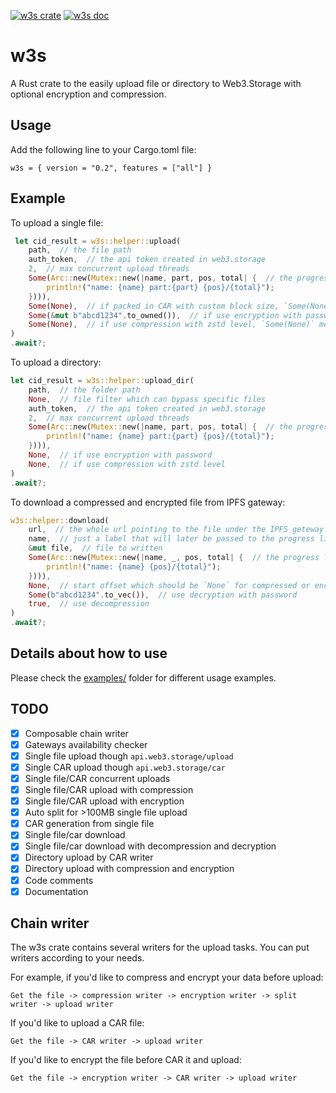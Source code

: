 [![w3s crate](https://img.shields.io/crates/v/w3s?style=flat-square)](https://crates.io/crates/w3s)
[![w3s doc](https://img.shields.io/docsrs/w3s?style=flat-square)](https://docs.rs/w3s/latest/w3s/)

# w3s
A Rust crate to the easily upload file or directory to Web3.Storage with optional encryption and compression.

## Usage
Add the following line to your Cargo.toml file:
```
w3s = { version = "0.2", features = ["all"] }
```

## Example

 To upload a single file:
 ```rust
  let cid_result = w3s::helper::upload(
     path,  // the file path 
     auth_token,  // the api token created in web3.storage
     2,  // max concurrent upload threads
     Some(Arc::new(Mutex::new(|name, part, pos, total| {  // the progress listener
         println!("name: {name} part:{part} {pos}/{total}");
     }))),
     Some(None),  // if packed in CAR with custom block size, `Some(None)` means packed in CAR with default 256K block size
     Some(&mut b"abcd1234".to_owned()),  // if use encryption with password
     Some(None),  // if use compression with zstd level, `Some(None)` means uses compression with zstd level at 10
 )
 .await?;
 ```
 
 To upload a directory:
 ```rust
 let cid_result = w3s::helper::upload_dir(
     path,  // the folder path
     None,  // file filter which can bypass specific files
     auth_token,  // the api token created in web3.storage
     2,  // max concurrent upload threads
     Some(Arc::new(Mutex::new(|name, part, pos, total| {  // the progress listener
         println!("name: {name} part:{part} {pos}/{total}");
     }))),
     None,  // if use encryption with password
     None,  // if use compression with zstd level
 )
 .await?;
 ```
 
 To download a compressed and encrypted file from IPFS gateway:
 ```rust
 w3s::helper::download(
     url,  // the whole url pointing to the file under the IPFS geteway
     name,  // just a label that will later be passed to the progress listener
     &mut file,  // file to written
     Some(Arc::new(Mutex::new(|name, _, pos, total| {  // the progress listener
         println!("name: {name} {pos}/{total}");
     }))),
     None,  // start offset which should be `None` for compressed or encrypted file
     Some(b"abcd1234".to_vec()),  // use decryption with password
     true,  // use decompression
 )
 .await?;
 ```

## Details about how to use
Please check the [examples/](examples/) folder for different usage examples.

## TODO
- [x] Composable chain writer
- [x] Gateways availability checker
- [x] Single file upload though `api.web3.storage/upload`
- [x] Single CAR upload though `api.web3.storage/car`
- [x] Single file/CAR concurrent uploads
- [x] Single file/CAR upload with compression
- [x] Single file/CAR upload with encryption
- [x] Auto split for >100MB single file upload
- [x] CAR generation from single file
- [x] Single file/car download
- [x] Single file/car download with decompression and decryption
- [x] Directory upload by CAR writer
- [x] Directory upload with compression and encryption
- [x] Code comments
- [x] Documentation

## Chain writer
The w3s crate contains several writers for the upload tasks. You can put writers according to your needs.

For example, if you'd like to compress and encrypt your data before upload:
```
Get the file -> compression writer -> encryption writer -> split writer -> upload writer
```

If you'd like to upload a CAR file:
```
Get the file -> CAR writer -> upload writer
```

If you'd like to encrypt the file before CAR it and upload:
```
Get the file -> encryption writer -> CAR writer -> upload writer
```
